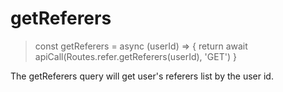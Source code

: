 # getReferers

> const getReferers = async (userId) => {
  return await apiCall(Routes.refer.getReferers(userId), 'GET')
}

The getReferers query will get user's referers list by the user id.
